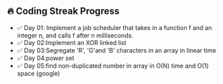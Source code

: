 ## 🔥 Coding Streak Progress
- ✅ Day 01: Implement a job scheduler that takes in a function f and an integer n, and calls f after n milliseconds.
- ✅ Day 02:Implement an XOR linked list
- ✅ Day 03:Segregate 'R', 'G'and 'B' characters in an array in linear time
- ✅ Day 04:power set
- ✅ Day 05:find non-duplicated number in array in O(N) time and O(1) space (google)
